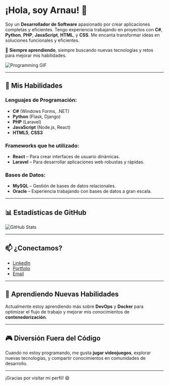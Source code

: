 # ¡Hola, soy Arnau! 👋

Soy un **Desarrollador de Software** apasionado por crear aplicaciones completas y eficientes. Tengo experiencia trabajando en proyectos con **C#**, **Python**, **PHP**, **JavaScript**, **HTML**, y **CSS**. Me encanta transformar ideas en soluciones funcionales y eficientes.

🌟 **Siempre aprendiendo**, siempre buscando nuevas tecnologías y retos para mejorar mis habilidades.

![Programming GIF](https://media0.giphy.com/media/v1.Y2lkPTc5MGI3NjExeGUwb2swa25ibzRhemd1dTJlaGN2NDJsM2d6YjV4cXFsMzNmcmZxdiZlcD12MV9pbnRlcm5hbF9naWZfYnlfaWQmY3Q9Zw/qgQUggAC3Pfv687qPC/giphy.gif)



---

## 🚀 Mis Habilidades
### **Lenguajes de Programación:**
- **C#** (Windows Forms, .NET)
- **Python** (Flask, Django)
- **PHP** (Laravel)
- **JavaScript** (Node.js, React)
- **HTML5**, **CSS3**

### **Frameworks que he utilizado:**
- **React** – Para crear interfaces de usuario dinámicas.
- **Laravel** – Para desarrollar aplicaciones web robustas y rápidas.

### **Bases de Datos:**
- **MySQL** – Gestión de bases de datos relacionales.
- **Oracle** – Experiencia trabajando con bases de datos a gran escala.

---

## 📊 Estadísticas de GitHub
![GitHub Stats](https://github-readme-stats.vercel.app/api?username=arnau&show_icons=true&count_private=true&hide_title=true&theme=radical)

---

## 📫 ¿Conectamos?
- [LinkedIn](https://www.linkedin.com/in/arnau/)
- [Portfolio](https://arnau-portfolio.com)
- [Email](mailto:arnau@correo.com)

---

## 🌱 Aprendiendo Nuevas Habilidades
Actualmente estoy aprendiendo más sobre **DevOps** y **Docker** para optimizar el flujo de trabajo y mejorar mis conocimientos de **contenedorización**.

---

## 🎮 Diversión Fuera del Código
Cuando no estoy programando, me gusta **jugar videojuegos**, explorar nuevas tecnologías, y compartir conocimientos en comunidades de desarrollo.

---

¡Gracias por visitar mi perfil! 😄
